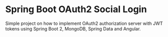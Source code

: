 # Spring Boot OAuth2 Social Login

Simple project on how to implement OAuth2 authorization server with JWT tokens using Spring Boot 2, MongoDB, Spring Data and Angular.
